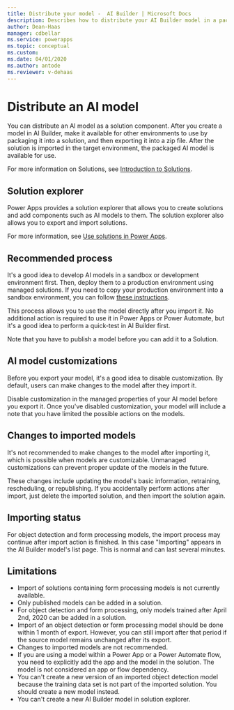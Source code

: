 ```yaml
---
title: Distribute your model -  AI Builder | Microsoft Docs
description: Describes how to distribute your AI Builder model in a packaged solution.
author: Dean-Haas
manager: cdbellar
ms.service: powerapps
ms.topic: conceptual
ms.custom: 
ms.date: 04/01/2020
ms.author: antode
ms.reviewer: v-dehaas
---
```


# Distribute an AI model

You can distribute an AI model as a solution component. After you create a model in AI Builder, make it available for other environments to use by packaging it into a solution, and then exporting it into a zip file. After the solution is  imported in the target environment, the packaged AI model is available for use.

For more information on Solutions, see [Introduction to Solutions](/powerapps/developer/common-data-service/introduction-solutions).

## Solution explorer

 Power Apps provides a solution explorer that allows you to create solutions and add components such as AI models to them. The solution explorer also allows you to export and import solutions.

For more information, see [Use solutions in Power Apps](/powerapps/maker/common-data-service/use-solution-explorer).

## Recommended process

It's a good idea to develop AI models in a sandbox or development environment first. Then, deploy them to a production environment using managed solutions. If you need to copy your production environment into a sandbox environment, you can follow [these instructions](/power-platform/admin/copy-environment).

This process allows you to use the model directly after you import it. No additional action is required to use it in Power Apps or Power Automate, but it's a good idea to perform a quick-test in AI Builder first. 

Note that you have to publish a model before you can add it to a Solution.

## AI model customizations

Before you export your model, it's a good idea to disable customization.  By default, users can make changes to the model after they import it.

Disable customization in the managed properties of your AI model before you export it. Once you've disabled customization, your model will include a note that you have limited the possible actions on the models.

## Changes to imported models

It's not recommended to make changes to the model after importing it, which is possible when models are customizable. Unmanaged customizations can prevent proper update of the models in the future.  

These changes include updating the model's basic information, retraining, rescheduling, or republishing.
If you accidentally perform actions after import, just delete the imported solution, and then import the solution again.

## Importing status

For object detection and form processing models, the import process may continue after import action is finished. In this case "Importing" appears in the AI Builder model's list page. This is normal and can last several minutes.

## Limitations

- Import of solutions containing form processing models is not currently available.
- Only published models can be added in a solution.
- For object detection and form processing, only models trained after April 2nd, 2020 can be added in a solution.
- Import of an object detection or form processing model should be done within 1 month of export. However, you can still import after that period if the source model remains unchanged after its export.
- Changes to imported models are not recommended.
- If you are using a model within a Power App or a Power Automate flow, you need to explicitly add the app and the model in the solution. The model is not considered an app or flow dependency.
- You can't create a new version of an imported object detection model because the training data set is not part of the imported solution. You should create a new model instead.
- You can't create a new AI Builder model in solution explorer.  
